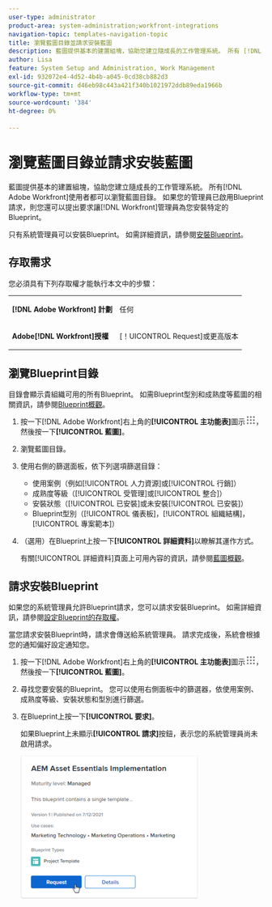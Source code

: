 ```yaml
---
user-type: administrator
product-area: system-administration;workfront-integrations
navigation-topic: templates-navigation-topic
title: 瀏覽藍圖目錄並請求安裝藍圖
description: 藍圖提供基本的建置組塊，協助您建立隨成長的工作管理系統。 所有 [!DNL Adobe Workfront] 使用者都可以瀏覽藍圖目錄。 如果管理員已啟用Blueprint請求，您還可請求讓 [!DNL Workfront] 管理員為您安裝特定Blueprint。
author: Lisa
feature: System Setup and Administration, Work Management
exl-id: 932072e4-4d52-4b4b-a045-0cd38cb882d3
source-git-commit: d46eb98c443a421f340b1021972ddb89eda1966b
workflow-type: tm+mt
source-wordcount: '384'
ht-degree: 0%

---
```


# 瀏覽藍圖目錄並請求安裝藍圖

藍圖提供基本的建置組塊，協助您建立隨成長的工作管理系統。 所有[!DNL Adobe Workfront]使用者都可以瀏覽藍圖目錄。 如果您的管理員已啟用Blueprint請求，則您還可以提出要求讓[!DNL Workfront]管理員為您安裝特定的Blueprint。

只有系統管理員可以安裝Blueprint。 如需詳細資訊，請參閱[安裝Blueprint](../../administration-and-setup/blueprints/blueprints-install.md)。

## 存取需求

您必須具有下列存取權才能執行本文中的步驟：

<table style="table-layout:auto"> 
 <col> 
 <col> 
 <tbody> 
  <tr> 
   <td role="rowheader"><strong>[!DNL Adobe Workfront] 計劃</strong></td> 
   <td> <p> 任何</p> </td> 
  </tr> 
  <tr> 
   <td role="rowheader"><strong>Adobe[!DNL Workfront]授權</strong></td> 
   <td> <p>[！UICONTROL Request]或更高版本</p> </td> 
  </tr>
 </tbody> 
</table>

## 瀏覽Blueprint目錄

目錄會顯示貴組織可用的所有Blueprint。 如需Blueprint型別和成熟度等藍圖的相關資訊，請參閱[Blueprint概觀](../../administration-and-setup/blueprints/blueprints-overview.md)。

1. 按一下[!DNL Adobe Workfront]右上角的&#x200B;**[!UICONTROL 主功能表]**&#x200B;圖示![](assets/main-menu-icon.png)，然後按一下&#x200B;**[!UICONTROL 藍圖]**。
1. 瀏覽藍圖目錄。
1. 使用右側的篩選面板，依下列選項篩選目錄：

   * 使用案例（例如[!UICONTROL 人力資源]或[!UICONTROL 行銷]）
   * 成熟度等級（[!UICONTROL 受管理]或[!UICONTROL 整合]）
   * 安裝狀態（[!UICONTROL 已安裝]或未安裝[!UICONTROL 已安裝]）
   * Blueprint型別（<!--Custom Form, -->[!UICONTROL 儀表板]，[!UICONTROL 組織結構]，[!UICONTROL 專案範本]<!--, Request Queue, Setup Feature-->）

1. （選用）在Blueprint上按一下&#x200B;**[!UICONTROL 詳細資料]**&#x200B;以瞭解其運作方式。

   有關[!UICONTROL 詳細資料]頁面上可用內容的資訊，請參閱[藍圖概觀](../../administration-and-setup/blueprints/blueprints-overview.md)。

## 請求安裝Blueprint

如果您的系統管理員允許Blueprint請求，您可以請求安裝Blueprint。 如需詳細資訊，請參閱[設定Blueprint的存取權](../../administration-and-setup/blueprints/configure-access-to-blueprints.md)。

當您請求安裝Blueprint時，請求會傳送給系統管理員。 請求完成後，系統會根據您的通知偏好設定通知您。

1. 按一下[!DNL Adobe Workfront]右上角的&#x200B;**[!UICONTROL 主功能表]**&#x200B;圖示![](assets/main-menu-icon.png)，然後按一下&#x200B;**[!UICONTROL 藍圖]**。
1. 尋找您要安裝的Blueprint。 您可以使用右側面板中的篩選器，依使用案例、成熟度等級、安裝狀態和型別進行篩選。
1. 在Blueprint上按一下&#x200B;**[!UICONTROL 要求]**。

   如果Blueprint上未顯示&#x200B;**[!UICONTROL 請求]**&#x200B;按鈕，表示您的系統管理員尚未啟用請求。

   ![要求Blueprint](assets/blueprints-non-admin-request-bp-350x283.png)
